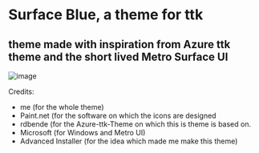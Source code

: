 # Surface Blue, a theme for ttk
## theme made with inspiration from Azure ttk theme and the short lived Metro Surface UI
![image](https://user-images.githubusercontent.com/72214351/124927330-25a1d100-e01c-11eb-9816-b0fe45b95623.png)

Credits:
- me (for the whole theme)
- Paint.net (for the software on which the icons are designed
- rdbende (for the Azure-ttk-Theme on which this is theme is based on.
- Microsoft (for Windows and Metro UI)
- Advanced Installer (for the idea which made me make this theme)
